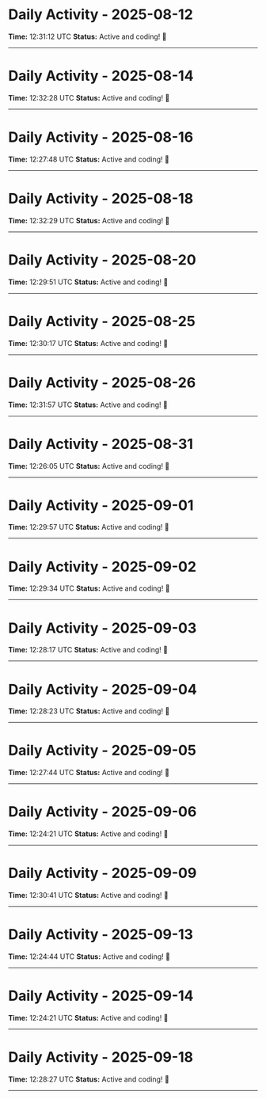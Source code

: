 # Daily Activity - 2025-08-12

**Time:** 12:31:12 UTC
**Status:** Active and coding! 🚀

---

# Daily Activity - 2025-08-14

**Time:** 12:32:28 UTC
**Status:** Active and coding! 🚀

---

# Daily Activity - 2025-08-16

**Time:** 12:27:48 UTC
**Status:** Active and coding! 🚀

---

# Daily Activity - 2025-08-18

**Time:** 12:32:29 UTC
**Status:** Active and coding! 🚀

---

# Daily Activity - 2025-08-20

**Time:** 12:29:51 UTC
**Status:** Active and coding! 🚀

---

# Daily Activity - 2025-08-25

**Time:** 12:30:17 UTC
**Status:** Active and coding! 🚀

---

# Daily Activity - 2025-08-26

**Time:** 12:31:57 UTC
**Status:** Active and coding! 🚀

---

# Daily Activity - 2025-08-31

**Time:** 12:26:05 UTC
**Status:** Active and coding! 🚀

---

# Daily Activity - 2025-09-01

**Time:** 12:29:57 UTC
**Status:** Active and coding! 🚀

---

# Daily Activity - 2025-09-02

**Time:** 12:29:34 UTC
**Status:** Active and coding! 🚀

---

# Daily Activity - 2025-09-03

**Time:** 12:28:17 UTC
**Status:** Active and coding! 🚀

---

# Daily Activity - 2025-09-04

**Time:** 12:28:23 UTC
**Status:** Active and coding! 🚀

---

# Daily Activity - 2025-09-05

**Time:** 12:27:44 UTC
**Status:** Active and coding! 🚀

---

# Daily Activity - 2025-09-06

**Time:** 12:24:21 UTC
**Status:** Active and coding! 🚀

---

# Daily Activity - 2025-09-09

**Time:** 12:30:41 UTC
**Status:** Active and coding! 🚀

---

# Daily Activity - 2025-09-13

**Time:** 12:24:44 UTC
**Status:** Active and coding! 🚀

---

# Daily Activity - 2025-09-14

**Time:** 12:24:21 UTC
**Status:** Active and coding! 🚀

---

# Daily Activity - 2025-09-18

**Time:** 12:28:27 UTC
**Status:** Active and coding! 🚀

---

